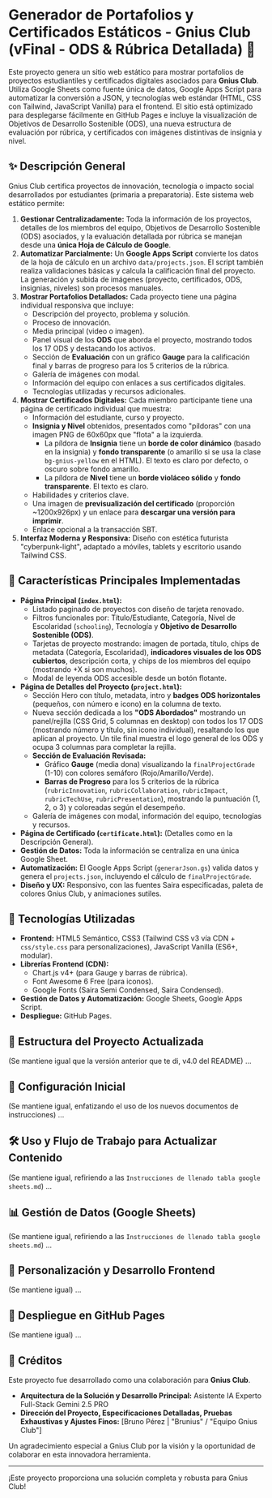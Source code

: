 # Generador de Portafolios y Certificados Estáticos - Gnius Club (vFinal - ODS & Rúbrica Detallada) 🚀

Este proyecto genera un sitio web estático para mostrar portafolios de proyectos estudiantiles y certificados digitales asociados para **Gnius Club**. Utiliza Google Sheets como fuente única de datos, Google Apps Script para automatizar la conversión a JSON, y tecnologías web estándar (HTML, CSS con Tailwind, JavaScript Vanilla) para el frontend. El sitio está optimizado para desplegarse fácilmente en GitHub Pages e incluye la visualización de Objetivos de Desarrollo Sostenible (ODS), una nueva estructura de evaluación por rúbrica, y certificados con imágenes distintivas de insignia y nivel.

## ✨ Descripción General

Gnius Club certifica proyectos de innovación, tecnología o impacto social desarrollados por estudiantes (primaria a preparatoria). Este sistema web estático permite:

1.  **Gestionar Centralizadamente:** Toda la información de los proyectos, detalles de los miembros del equipo, Objetivos de Desarrollo Sostenible (ODS) asociados, y la evaluación detallada por rúbrica se manejan desde una **única Hoja de Cálculo de Google**.
2.  **Automatizar Parcialmente:** Un **Google Apps Script** convierte los datos de la hoja de cálculo en un archivo `data/projects.json`. El script también realiza validaciones básicas y calcula la calificación final del proyecto. La generación y subida de imágenes (proyecto, certificados, ODS, insignias, niveles) son procesos manuales.
3.  **Mostrar Portafolios Detallados:** Cada proyecto tiene una página individual responsiva que incluye:
    - Descripción del proyecto, problema y solución.
    - Proceso de innovación.
    - Media principal (video o imagen).
    - Panel visual de los **ODS** que aborda el proyecto, mostrando todos los 17 ODS y destacando los activos.
    - Sección de **Evaluación** con un gráfico **Gauge** para la calificación final y barras de progreso para los 5 criterios de la rúbrica.
    - Galería de imágenes con modal.
    - Información del equipo con enlaces a sus certificados digitales.
    - Tecnologías utilizadas y recursos adicionales.
4.  **Mostrar Certificados Digitales:** Cada miembro participante tiene una página de certificado individual que muestra:
    - Información del estudiante, curso y proyecto.
    - **Insignia y Nivel** obtenidos, presentados como "píldoras" con una imagen PNG de 60x60px que "flota" a la izquierda.
      - La píldora de **Insignia** tiene un **borde de color dinámico** (basado en la insignia) y **fondo transparente** (o amarillo si se usa la clase `bg-gnius-yellow` en el HTML). El texto es claro por defecto, o oscuro sobre fondo amarillo.
      - La píldora de **Nivel** tiene un **borde violáceo sólido** y **fondo transparente**. El texto es claro.
    - Habilidades y criterios clave.
    - Una imagen de **previsualización del certificado** (proporción ~1200x926px) y un enlace para **descargar una versión para imprimir**.
    - Enlace opcional a la transacción SBT.
5.  **Interfaz Moderna y Responsiva:** Diseño con estética futurista "cyberpunk-light", adaptado a móviles, tablets y escritorio usando Tailwind CSS.

## 🌟 Características Principales Implementadas

- **Página Principal (`index.html`):**
  - Listado paginado de proyectos con diseño de tarjeta renovado.
  - Filtros funcionales por: Título/Estudiante, Categoría, Nivel de Escolaridad (`schooling`), Tecnología y **Objetivo de Desarrollo Sostenible (ODS)**.
  - Tarjetas de proyecto mostrando: imagen de portada, título, chips de metadata (Categoría, Escolaridad), **indicadores visuales de los ODS cubiertos**, descripción corta, y chips de los miembros del equipo (mostrando +X si son muchos).
  - Modal de leyenda ODS accesible desde un botón flotante.
- **Página de Detalles del Proyecto (`project.html`):**
  - Sección Hero con título, metadata, intro y **badges ODS horizontales** (pequeños, con número e icono) en la columna de texto.
  - Nueva sección dedicada a los **"ODS Abordados"** mostrando un panel/rejilla (CSS Grid, 5 columnas en desktop) con todos los 17 ODS (mostrando número y título, sin icono individual), resaltando los que aplican al proyecto. Un tile final muestra el logo general de los ODS y ocupa 3 columnas para completar la rejilla.
  - **Sección de Evaluación Revisada:**
    - Gráfico **Gauge** (media dona) visualizando la `finalProjectGrade` (1-10) con colores semáforo (Rojo/Amarillo/Verde).
    - **Barras de Progreso** para los 5 criterios de la rúbrica (`rubricInnovation`, `rubricCollaboration`, `rubricImpact`, `rubricTechUse`, `rubricPresentation`), mostrando la puntuación (1, 2, o 3) y coloreadas según el desempeño.
  - Galería de imágenes con modal, información del equipo, tecnologías y recursos.
- **Página de Certificado (`certificate.html`):** (Detalles como en la Descripción General).
- **Gestión de Datos:** Toda la información se centraliza en una única Google Sheet.
- **Automatización:** El Google Apps Script (`generarJson.gs`) valida datos y genera el `projects.json`, incluyendo el cálculo de `finalProjectGrade`.
- **Diseño y UX:** Responsivo, con las fuentes Saira especificadas, paleta de colores Gnius Club, y animaciones sutiles.

## 🔧 Tecnologías Utilizadas

- **Frontend:** HTML5 Semántico, CSS3 (Tailwind CSS v3 vía CDN + `css/style.css` para personalizaciones), JavaScript Vanilla (ES6+, modular).
- **Librerías Frontend (CDN):**
  - Chart.js v4+ (para Gauge y barras de rúbrica).
  - Font Awesome 6 Free (para iconos).
  - Google Fonts (Saira Semi Condensed, Saira Condensed).
- **Gestión de Datos y Automatización:** Google Sheets, Google Apps Script.
- **Despliegue:** GitHub Pages.

## 📁 Estructura del Proyecto Actualizada

(Se mantiene igual que la versión anterior que te di, v4.0 del README)
...

## 🚀 Configuración Inicial

(Se mantiene igual, enfatizando el uso de los nuevos documentos de instrucciones)
...

## 🛠️ Uso y Flujo de Trabajo para Actualizar Contenido

(Se mantiene igual, refiriendo a las `Instrucciones de llenado tabla google sheets.md`)
...

## 📊 Gestión de Datos (Google Sheets)

(Se mantiene igual, refiriendo a las `Instrucciones de llenado tabla google sheets.md`)
...

## 🎨 Personalización y Desarrollo Frontend

(Se mantiene igual)
...

## 🚀 Despliegue en GitHub Pages

(Se mantiene igual)
...

## 🌟 Créditos

Este proyecto fue desarrollado como una colaboración para **Gnius Club**.

- **Arquitectura de la Solución y Desarrollo Principal:** Asistente IA Experto Full-Stack Gemini 2.5 PRO
- **Dirección del Proyecto, Especificaciones Detalladas, Pruebas Exhaustivas y Ajustes Finos:** [Bruno Pérez | "Brunius" / "Equipo Gnius Club"]

Un agradecimiento especial a Gnius Club por la visión y la oportunidad de colaborar en esta innovadora herramienta.

---

¡Este proyecto proporciona una solución completa y robusta para Gnius Club!
